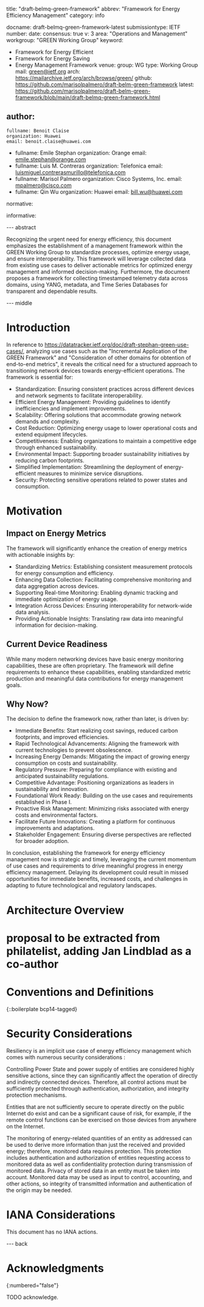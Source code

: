 title: "draft-belmq-green-framework"
abbrev: "Framework for Energy Efficiency Management"
category: info

docname: draft-belmq-green-framework-latest
submissiontype: IETF  
number:
date:
consensus: true
v: 3
area: "Operations and Management"
workgroup: "GREEN Working Group"
keyword:
 - Framework for Energy Efficient
 - Framework for Energy Saving
 - Energy Management Framework
venue:
  group: WG
  type: Working Group
  mail: green@ietf.org
  arch: https://mailarchive.ietf.org/arch/browse/green/
  github: https://github.com/marisolpalmero/draft-belm-green-framework
  latest: https://github.com/marisolpalmero/draft-belm-green-framework/blob/main/draft-belmq-green-framework.html

author:
 -
    fullname: Benoit Claise
    organization: Huawei
    email: benoit.claise@huawei.com
 -
    fullname: Emile Stephan
    organization: Orange
    email: emile.stephan@orange.com
 -
    fullname: Luis M. Contreras
    organization: Telefonica
    email: luismiguel.contrerasmurillo@telefonica.com
 -
    fullname: Marisol Palmero
    organization: Cisco Systems, Inc.
    email: mpalmero@cisco.com
 -
    fullname: Qin Wu
    organization: Huawei
    email: bill.wu@huawei.com

normative:

informative:


--- abstract

Recognizing the urgent need for energy efficiency, this document emphasizes the establishment of a management framework within the GREEN Working Group to standardize processes, optimize energy usage, and ensure interoperability. This framework will leverage collected data from existing use cases to deliver actionable metrics for optimized energy management and informed decision-making. Furthermore, the document proposes a framework for collecting timestamped telemetry data across domains, using YANG, metadata, and Time Series Databases for transparent and dependable results.

--- middle

# Introduction


In reference to https://datatracker.ietf.org/doc/draft-stephan-green-use-cases/, analyzing use cases such as the "Incremental Application of the GREEN Framework" and "Consideration of other domains for obtention of end-to-end metrics", it reveals the critical need for a structured approach to transitioning network devices towards energy-efficient operations. The framework is essential for:

- Standardization: Ensuring consistent practices across different devices and network segments to facilitate interoperability.
- Efficient Energy Management: Providing guidelines to identify inefficiencies and implement improvements.
- Scalability: Offering solutions that accommodate growing network demands and complexity.
- Cost Reduction: Optimizing energy usage to lower operational costs and extend equipment lifecycles.
- Competitiveness: Enabling organizations to maintain a competitive edge through enhanced sustainability.
- Environmental Impact: Supporting broader sustainability initiatives by reducing carbon footprints.
- Simplified Implementation: Streamlining the deployment of energy-efficient measures to minimize service disruptions.
- Security: Protecting sensitive operations related to power states and consumption.

# Motivation

## Impact on Energy Metrics

The framework will significantly enhance the creation of energy metrics with actionable insights by:

- Standardizing Metrics: Establishing consistent measurement protocols for energy consumption and efficiency.
- Enhancing Data Collection: Facilitating comprehensive monitoring and data aggregation across devices.
- Supporting Real-time Monitoring: Enabling dynamic tracking and immediate optimization of energy usage.
- Integration Across Devices: Ensuring interoperability for network-wide data analysis.
- Providing Actionable Insights: Translating raw data into meaningful information for decision-making.

## Current Device Readiness

While many modern networking devices have basic energy monitoring capabilities, these are often proprietary. The framework will define requirements to enhance these capabilities, enabling standardized metric production and meaningful data contributions for energy management goals.

## Why Now?

The decision to define the framework now, rather than later, is driven by:

- Immediate Benefits: Start realizing cost savings, reduced carbon footprints, and improved efficiencies.
- Rapid Technological Advancements: Aligning the framework with current technologies to prevent obsolescence.
- Increasing Energy Demands: Mitigating the impact of growing energy consumption on costs and sustainability.
- Regulatory Pressure: Preparing for compliance with existing and anticipated sustainability regulations.
- Competitive Advantage: Positioning organizations as leaders in sustainability and innovation.
- Foundational Work Ready: Building on the use cases and requirements established in Phase I.
- Proactive Risk Management: Minimizing risks associated with energy costs and environmental factors.
- Facilitate Future Innovations: Creating a platform for continuous improvements and adaptations.
- Stakeholder Engagement: Ensuring diverse perspectives are reflected for broader adoption.


In conclusion, establishing the framework for energy efficiency management now is strategic and timely, leveraging the current momentum of use cases and requirements to drive meaningful progress in energy efficiency management. Delaying its development could result in missed opportunities for immediate benefits, increased costs, and challenges in adapting to future technological and regulatory landscapes.

# Architecture Overview
 
###
# 
# proposal to be extracted from philatelist, adding Jan Lindblad as a co-author
#
###

# Conventions and Definitions

{::boilerplate bcp14-tagged}


# Security Considerations

   Resiliency is an implicit use case of energy efficiency management
   which comes with numerous security considerations :

   Controlling Power State and power supply of entities are considered
   highly sensitive actions, since they can significantly affect the
   operation of directly and indirectly connected devices.  Therefore,
   all control actions must be sufficiently protected through
   authentication, authorization, and integrity protection mechanisms.

   Entities that are not sufficiently secure to operate directly on the
   public Internet do exist and can be a significant cause of risk, for
   example, if the remote control functions can be exercised on those
   devices from anywhere on the Internet.

   The monitoring of energy-related quantities of an entity as addressed
   can be used to derive more information than just the received and
   provided energy; therefore, monitored data requires protection.  This
   protection includes authentication and authorization of entities
   requesting access to monitored data as well as confidentiality
   protection during transmission of monitored data.  Privacy of stored
   data in an entity must be taken into account.  Monitored data may be
   used as input to control, accounting, and other actions, so integrity
   of transmitted information and authentication of the origin may be
   needed.


# IANA Considerations

This document has no IANA actions.


--- back

# Acknowledgments
{:numbered="false"}

TODO acknowledge.

